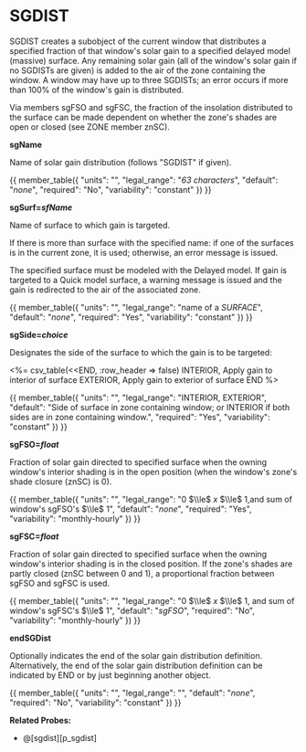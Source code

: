 # SGDIST

SGDIST creates a subobject of the current window that distributes a specified fraction of that window's solar gain to a specified delayed model (massive) surface. Any remaining solar gain (all of the window's solar gain if no SGDISTs are given) is added to the air of the zone containing the window. A window may have up to three SGDISTs; an error occurs if more than 100% of the window's gain is distributed.

Via members sgFSO and sgFSC, the fraction of the insolation distributed to the surface can be made dependent on whether the zone's shades are open or closed (see ZONE member znSC).

**sgName**

Name of solar gain distribution (follows "SGDIST" if given).

{{
  member_table({
    "units": "",
    "legal_range": "*63 characters*", 
    "default": "*none*",
    "required": "No",
    "variability": "constant" 
  })
}}

**sgSurf=*sfName***

Name of surface to which gain is targeted.

If there is more than surface with the specified name: if one of the surfaces is in the current zone, it is used; otherwise, an error message is issued.

<!--
??Qualified naming scheme for referencing surfaces in other zones.  
-->
The specified surface must be modeled with the Delayed model. If gain is targeted to a Quick model surface, a warning message is issued and the gain is redirected to the air of the associated zone.

{{
  member_table({
    "units": "",
    "legal_range": "name of a *SURFACE*", 
    "default": "*none*",
    "required": "Yes",
    "variability": "constant" 
  })
}}

**sgSide=*choice***

Designates the side of the surface to which the gain is to be targeted:

<%= csv_table(<<END, :row_header => false)
INTERIOR,   Apply gain to interior of surface
EXTERIOR,   Apply gain to exterior of surface
END
%>

{{
  member_table({
    "units": "",
    "legal_range": "INTERIOR, EXTERIOR", 
    "default": "Side of surface in zone containing window; or INTERIOR if both sides are in zone containing window.",
    "required": "Yes",
    "variability": "constant" 
  })
}}

<!--
  ??This can produce some strange arrangements; verify that energy balance can be properly defined in all cases.
-->

**sgFSO=*float***

Fraction of solar gain directed to specified surface when the owning window's interior shading is in the open position (when the window's zone's shade closure (znSC) is 0).

{{
  member_table({
    "units": "",
    "legal_range": "0 $\\le$ *x* $\\le$ 1,and sum of window's sgFSO's $\\le$ 1", 
    "default": "*none*",
    "required": "Yes",
    "variability": "monthly-hourly" 
  })
}}

**sgFSC=*float***

Fraction of solar gain directed to specified surface when the owning window's interior shading is in the closed position. If the zone's shades are partly closed (znSC between 0 and 1), a proportional fraction between sgFSO and sgFSC is used.

{{
  member_table({
    "units": "",
    "legal_range": "0 $\\le$ *x* $\\le$ 1, and sum of window's sgFSC's $\\le$ 1", 
    "default": "*sgFSO*",
    "required": "No",
    "variability": "monthly-hourly" 
  })
}}

**endSGDist**

Optionally indicates the end of the solar gain distribution definition. Alternatively, the end of the solar gain distribution definition can be indicated by END or by just beginning another object.

{{
  member_table({
    "units": "",
    "legal_range": "", 
    "default": "*none*",
    "required": "No",
    "variability": "constant" 
  })
}}

**Related Probes:**

- @[sgdist][p_sgdist]
